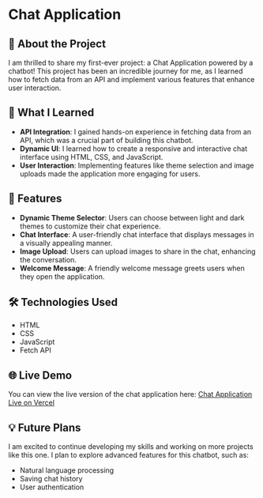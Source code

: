 
# Chat Application

## 🚀 About the Project
I am thrilled to share my first-ever project: a Chat Application powered by a chatbot! This project has been an incredible journey for me, as I learned how to fetch data from an API and implement various features that enhance user interaction.

## 🎉 What I Learned
- **API Integration**: I gained hands-on experience in fetching data from an API, which was a crucial part of building this chatbot.
- **Dynamic UI**: I learned how to create a responsive and interactive chat interface using HTML, CSS, and JavaScript.
- **User Interaction**: Implementing features like theme selection and image uploads made the application more engaging for users.

## 🔧 Features
- **Dynamic Theme Selector**: Users can choose between light and dark themes to customize their chat experience.
- **Chat Interface**: A user-friendly chat interface that displays messages in a visually appealing manner.
- **Image Upload**: Users can upload images to share in the chat, enhancing the conversation.
- **Welcome Message**: A friendly welcome message greets users when they open the application.

## 🛠 Technologies Used
- HTML
- CSS
- JavaScript
- Fetch API

## 🌐 Live Demo
You can view the live version of the chat application here: [Chat Application Live on Vercel](https://your-vercel-link-here)

## 💡 Future Plans
I am excited to continue developing my skills and working on more projects like this one. I plan to explore advanced features for this chatbot, such as:
- Natural language processing
- Saving chat history
- User authentication